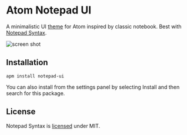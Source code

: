 # Atom Notepad UI

A minimalistic UI [theme](https://github.com/soloistco/notepad-ui "theme") for Atom inspired by classic notebook. Best with [Notepad Syntax](https://github.com/soloistco/notepad-syntax "Notepad Syntax").

![screen shot](https://user-images.githubusercontent.com/35963087/50774271-4ba35a80-1293-11e9-87b0-9b39a7f730fd.png)

## Installation

```shell
apm install notepad-ui
```

You can also install from the settings panel by selecting Install and then search for this package.

## License
Notepad Syntax is [licensed](LICENSE.md) under MIT.
